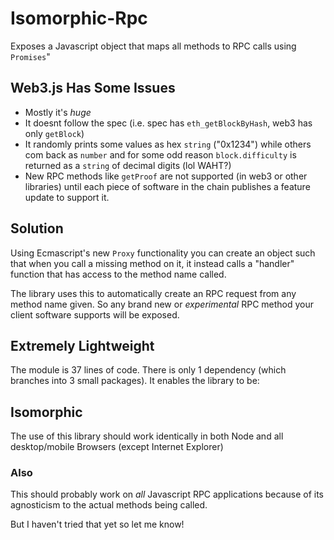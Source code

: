 # Isomorphic-Rpc
Exposes a Javascript object that maps all methods to RPC calls using `Promises`"

## Web3.js Has Some Issues

- Mostly it's *huge*
- It doesnt follow the spec (i.e. spec has `eth_getBlockByHash`, web3 has only `getBlock`)
- It randomly prints some values as hex `string` ("0x1234") while others com back as `number` and for some odd reason `block.difficulty` is returned as a `string` of decimal digits (lol WAHT?)
- New RPC methods like `getProof` are not supported (in web3 or other libraries) until each piece of software in the chain publishes a feature update to support it.

## Solution

Using Ecmascript's new `Proxy` functionality you can create an object such that when you call a missing method on it, it instead calls a "handler" function that has access to the method name called.

The library uses this to automatically create an RPC request from any method name given. So any brand new or _experimental_ RPC method your client software supports will be exposed.

## Extremely Lightweight
The module is 37 lines of code. There is only 1 dependency (which branches into 3 small packages). It enables the library to be:

## Isomorphic
The use of this library should work identically in both Node and all desktop/mobile Browsers (except Internet Explorer)

### Also
This should probably work on *all* Javascript RPC applications because of its agnosticism to the actual methods being called.

But I haven't tried that yet so let me know!
